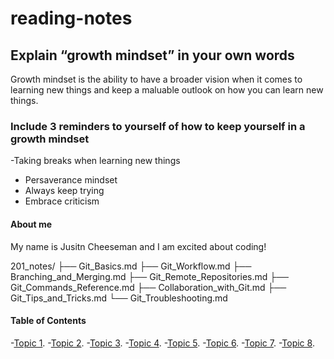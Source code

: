 # reading-notes

## Explain “growth mindset” in your own words
Growth mindset is the ability to have a broader vision when it comes to learning new things and keep a maluable outlook on how you can learn new things.

### Include 3 reminders to yourself of how to keep yourself in a growth mindset
-Taking breaks when learning new things
- Persaverance mindset
- Always keep trying
- Embrace criticism
  
#### About me
My name is Jusitn Cheeseman and I am excited about coding!

201_notes/
├── Git_Basics.md
├── Git_Workflow.md
├── Branching_and_Merging.md
├── Git_Remote_Repositories.md
├── Git_Commands_Reference.md
├── Collaboration_with_Git.md
├── Git_Tips_and_Tricks.md
└── Git_Troubleshooting.md





#### Table of Contents
-[Topic 1](example1.md).
-[Topic 2](example1.md).
-[Topic 3](example1.md).
-[Topic 4](example1.md).
-[Topic 5](example1.md).
-[Topic 6](example1.md).
-[Topic 7](example1.md).
-[Topic 8](example1.md).
